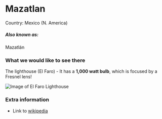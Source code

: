 # Mazatlan

Country: Mexico (N. America)

##### Also known as:

Mazatlán

### What we would like to see there

The lighthouse (El Faro) - It has a **1,000 watt bulb**, which is focused by a Fresnel lens!

![Image of El Faro Lighthouse](https://upload.wikimedia.org/wikipedia/commons/thumb/8/80/Faro_de_Mazatl%C3%A1n.JPG/800px-Faro_de_Mazatl%C3%A1n.JPG)

### Extra information

- Link to [wikipedia](https://en.wikipedia.org/wiki/Mazatl%C3%A1n)
